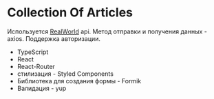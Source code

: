 # Collection Of Articles

Используется [RealWorld](https://github.com/gothinkster/realworld) api.
Метод отправки и получения данных - axios.
Поддержка авторизации.

-   TypeScript
-   React
-   React-Router
-   стилизация - Styled Components
-   Библиотека для создания формы - Formik
-   Валидация - yup
